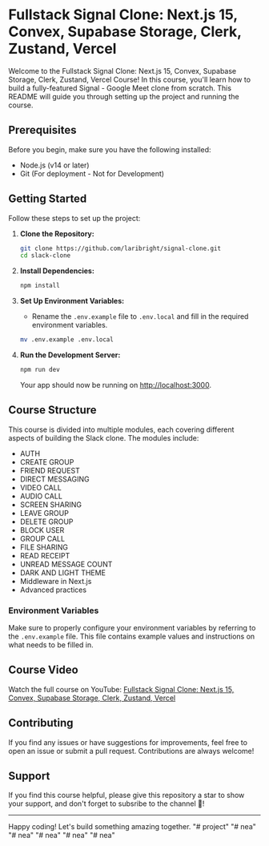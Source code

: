 # Fullstack Signal Clone: Next.js 15, Convex, Supabase Storage, Clerk, Zustand, Vercel

Welcome to the Fullstack Signal Clone: Next.js 15, Convex, Supabase Storage, Clerk, Zustand, Vercel Course! In this course, you'll learn how to build a fully-featured Signal - Google Meet clone from scratch. This README will guide you through setting up the project and running the course.

## Prerequisites

Before you begin, make sure you have the following installed:

- Node.js (v14 or later)
- Git (For deployment - Not for Development)

## Getting Started

Follow these steps to set up the project:

1. **Clone the Repository:**

   ```bash
   git clone https://github.com/laribright/signal-clone.git
   cd slack-clone
   ```

2. **Install Dependencies:**

   ```bash
   npm install
   ```

3. **Set Up Environment Variables:**

   - Rename the `.env.example` file to `.env.local` and fill in the required environment variables.

   ```bash
   mv .env.example .env.local
   ```

4. **Run the Development Server:**

   ```bash
   npm run dev
   ```

   Your app should now be running on [http://localhost:3000](http://localhost:3000).

## Course Structure

This course is divided into multiple modules, each covering different aspects of building the Slack clone. The modules include:

- AUTH
- CREATE GROUP
- FRIEND REQUEST
- DIRECT MESSAGING
- VIDEO CALL
- AUDIO CALL
- SCREEN SHARING
- LEAVE GROUP
- DELETE GROUP
- BLOCK USER
- GROUP CALL
- FILE SHARING
- READ RECEIPT
- UNREAD MESSAGE COUNT
- DARK AND LIGHT THEME
- Middleware in Next.js
- Advanced practices

### Environment Variables

Make sure to properly configure your environment variables by referring to the `.env.example` file. This file contains example values and instructions on what needs to be filled in.

## Course Video

Watch the full course on YouTube: [Fullstack Signal Clone: Next.js 15, Convex, Supabase Storage, Clerk, Zustand, Vercel](https://www.youtube.com/watch?v=kzmxtSOTYus)

## Contributing

If you find any issues or have suggestions for improvements, feel free to open an issue or submit a pull request. Contributions are always welcome!

## Support

If you find this course helpful, please give this repository a star to show your support, and don't forget to subsribe to the channel 🙂!

---

Happy coding! Let's build something amazing together.
"# project" 
"# nea" 
"# nea" 
"# nea" 
"# nea" 
"# nea" 
